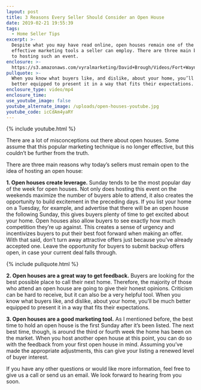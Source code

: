 ```yaml
---
layout: post
title: 3 Reasons Every Seller Should Consider an Open House
date: 2019-02-21 19:55:39
tags:
  - Home Seller Tips
excerpt: >-
  Despite what you may have read online, open houses remain one of the most
  effective marketing tools a seller can employ. There are three main benefits
  to hosting such an event.
enclosure: >-
  https://s3.amazonaws.com/vyralmarketing/David+Brough/Videos/Fort+Wayne+Real+Estate-+3+Reasons+Every+Seller+Should+Consider+an+Open+House.mp4
pullquote: >-
  When you know what buyers like, and dislike, about your home, you’ll be much
  better equipped to present it in a way that fits their expectations.
enclosure_type: video/mp4
enclosure_time:
use_youtube_image: false
youtube_alternate_image: /uploads/open-houses-youtube.jpg
youtube_code: icCdAm4yaRY
---
```


{% include youtube.html %}

There are a lot of misconceptions out there about open houses. Some assume that this popular marketing technique is no longer effective, but this couldn’t be further from the truth.

There are three main reasons why today’s sellers must remain open to the idea of hosting an open house:

**1. Open houses create leverage.** Sunday tends to be the most popular day of the week for open houses. Not only does hosting this event on the weekends maximize the number of buyers able to attend, it also creates the opportunity to build excitement in the preceding days. If you list your home on a Tuesday, for example, and advertise that there will be an open house the following Sunday, this gives buyers plenty of time to get excited about your home. Open houses also allow buyers to see exactly how much competition they’re up against. This creates a sense of urgency and incentivizes buyers to put their best foot forward when making an offer. With that said, don’t turn away attractive offers just because you’ve already accepted one. Leave the opportunity for buyers to submit backup offers open, in case your current deal falls through.

{% include pullquote.html %}

**2. Open houses are a great way to get feedback.** Buyers are looking for the best possible place to call their next home. Therefore, the majority of those who attend an open house are going to give their honest opinions. Criticism can be hard to receive, but it can also be a very helpful tool. When you know what buyers like, and dislike, about your home, you’ll be much better equipped to present it in a way that fits their expectations.

**3. Open houses are a good marketing tool.** As I mentioned before, the best time to hold an open house is the first Sunday after it’s been listed. The next best time, though, is around the third or fourth week the home has been on the market. When you host another open house at this point, you can do so with the feedback from your first open house in mind. Assuming you’ve made the appropriate adjustments, this can give your listing a renewed level of buyer interest.

If you have any other questions or would like more information, feel free to give us a call or send us an email. We look forward to hearing from you soon.